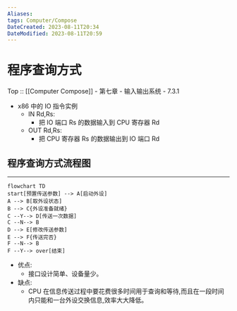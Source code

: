 ```yaml
---
Aliases: 
tags: Computer/Compose 
DateCreated: 2023-08-11T20:34
DateModified: 2023-08-11T20:59
---
```

# 程序查询方式

Top :: [[Computer Compose]] - 第七章 - 输入输出系统 - 7.3.1

- x86 中的 IO 指令实例
	- IN Rd,Rs:
		- 把 IO 端口 Rs 的数据输入到 CPU 寄存器 Rd
	- OUT Rd,Rs:
		- 把 CPU 寄存器 Rs 的数据输出到 IO 端口 Rd

## 程序查询方式流程图
---

```mermaid
flowchart TD
start[预置传送参数] --> A[启动外设]
A --> B[取外设状态]
B --> C{外设准备就绪}
C --Y--> D[传送一次数据]
C --N--> B
D --> E[修改传送参数]
E --> F{传送完否}
F --N--> B
F --Y--> over[结束]
```

- 优点:
	- 接口设计简单、设备量少。
- 缺点:
	- CPU 在信息传送过程中要花费很多时间用于查询和等待,而且在一段时间内只能和一台外设交换信息,效率大大降低。
